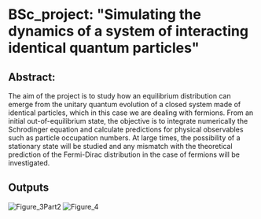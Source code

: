 # BSc_project: "Simulating the dynamics of a system of interacting identical quantum particles"

Abstract:
---------

 The aim of the project is to study how an equilibrium distribution can emerge from the unitary quantum evolution of a closed system made of identical particles, which in this case we are dealing with fermions. From an initial out-of-equilibrium state, the objective is to integrate numerically the Schrodinger equation and calculate predictions for physical observables such as particle occupation numbers. At large times, the possibility of a stationary state will be studied and any mismatch with the theoretical prediction of the Fermi-Dirac distribution in the case of fermions will be investigated. 
 
Outputs
------------

![Figure_3Part2](https://user-images.githubusercontent.com/88815725/231654610-d8f1c486-07af-4d1b-8668-391f2eb9f707.png)
![Figure_4](https://user-images.githubusercontent.com/88815725/231654613-b8cad254-34fc-498a-9eb8-d5559211cf8c.png)
